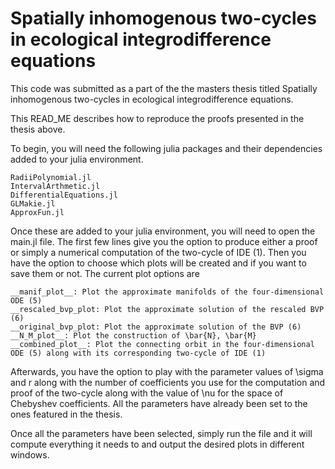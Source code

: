 # Spatially inhomogenous two-cycles in ecological integrodifference equations
This code was submitted as a part of the the masters thesis titled Spatially inhomogenous two-cycles in ecological integrodifference equations.

This READ_ME describes how to reproduce the proofs presented in the thesis above.

To begin, you will need the following julia packages and their dependencies added to your julia environment.

	RadiiPolynomial.jl
	IntervalArthmetic.jl
	DifferentialEquations.jl
	GLMakie.jl
	ApproxFun.jl
	
Once these are added to your julia environment, you will need to open the main.jl file. The first few lines give you the option to produce either a proof or simply a numerical computation of the two-cycle of IDE (1). Then you have the option to choose which plots will be created and if you want to save them or not. The current plot options are

	__manif_plot__: Plot the approximate manifolds of the four-dimensional ODE (5)
	__rescaled_bvp_plot: Plot the approximate solution of the rescaled BVP (6)
	__original_bvp_plot: Plot the approximate solution of the BVP (6)
	__N_M_plot__: Plot the construction of \bar{N}, \bar{M}
	__combined_plot__: Plot the connecting orbit in the four-dimensional ODE (5) along with its corresponding two-cycle of IDE (1)

Afterwards, you have the option to play with the parameter values of \sigma and r along with the number of coefficients you use for the computation and proof of the two-cycle along with the value of \nu for the space of Chebyshev coefficients. All the parameters have already been set to the ones featured in the thesis.

Once all the parameters have been selected, simply run the file and it will compute everything it needs to and output the desired plots in different windows.

	




 
